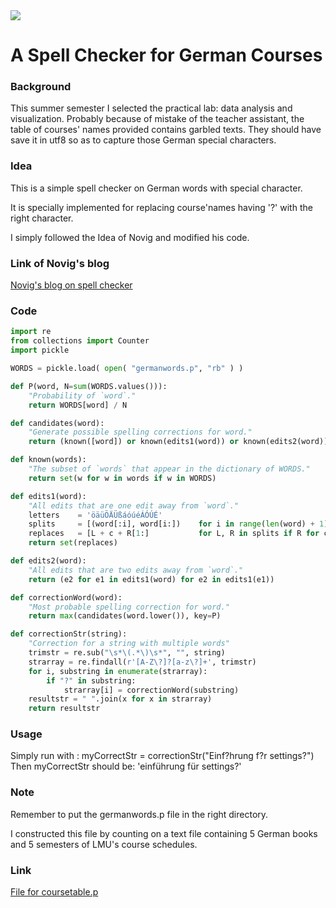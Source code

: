 
<img src="http://s1.picswalls.com/wallpapers/2016/03/29/beautiful-nature-hd-wallpaper_042322367_304.jpg" />

# A Spell Checker for German Courses



### Background

This summer semester I selected the practical lab: data analysis and visualization. Probably because of mistake of the teacher assistant, the table of courses' names provided contains garbled texts. They should have save it in utf8 so as to capture those German special characters.



### Idea

This is a simple spell checker on German words with special character. 

It is specially implemented for replacing course'names having '?' with the right character.

I simply followed the Idea of Novig and modified his code.



### Link of Novig's blog

[Novig's blog on spell checker](http://norvig.com/spell-correct.html)



### Code

```python
import re
from collections import Counter
import pickle

WORDS = pickle.load( open( "germanwords.p", "rb" ) )

def P(word, N=sum(WORDS.values())): 
    "Probability of `word`."
    return WORDS[word] / N

def candidates(word): 
    "Generate possible spelling corrections for word."
    return (known([word]) or known(edits1(word)) or known(edits2(word)) or [word])

def known(words): 
    "The subset of `words` that appear in the dictionary of WORDS."
    return set(w for w in words if w in WORDS)

def edits1(word):
    "All edits that are one edit away from `word`."
    letters    = 'öäüÖÄÜßáóúéÁÓÚÉ'
    splits     = [(word[:i], word[i:])    for i in range(len(word) + 1)]
    replaces   = [L + c + R[1:]           for L, R in splits if R for c in letters]
    return set(replaces)

def edits2(word): 
    "All edits that are two edits away from `word`."
    return (e2 for e1 in edits1(word) for e2 in edits1(e1))

def correctionWord(word): 
    "Most probable spelling correction for word."
    return max(candidates(word.lower()), key=P)

def correctionStr(string):
    "Correction for a string with multiple words"
    trimstr = re.sub("\s*\(.*\)\s*", "", string)
    strarray = re.findall(r'[A-Z\?]?[a-z\?]+', trimstr)
    for i, substring in enumerate(strarray):
        if "?" in substring:
            strarray[i] = correctionWord(substring)
    resultstr = " ".join(x for x in strarray)        
    return resultstr
```



### Usage

Simply run with : 
	myCorrectStr = correctionStr("Einf?hrung f?r settings?")
Then myCorrectStr should be:
	'einführung für settings?'


### Note

Remember to put the germanwords.p file in the right directory.

I constructed this file by counting on a text file containing 5 German books and 5 semesters of LMU's course schedules.



### Link

[File for coursetable.p](https://github.com/Wizna/play/blob/master/coursetable.p)

